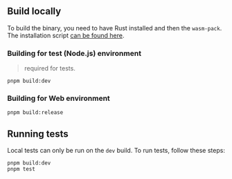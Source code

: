 ## Build locally

To build the binary, you need to have Rust installed and then the `wasm-pack`. 
The installation script [can be found here](https://rustwasm.github.io/wasm-pack/).

### Building for test (Node.js) environment

> required for tests.

```shell
pnpm build:dev
```

### Building for Web environment

```shell
pnpm build:release
```

## Running tests

Local tests can only be run on the `dev` build. 
To run tests, follow these steps:

```shell
pnpm build:dev
pnpm test
```
